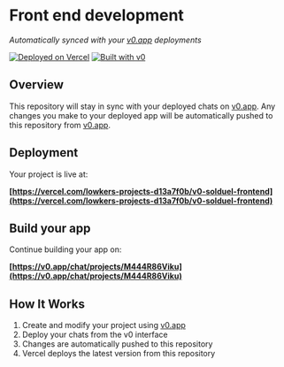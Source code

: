 # Front end development

*Automatically synced with your [v0.app](https://v0.app) deployments*

[![Deployed on Vercel](https://img.shields.io/badge/Deployed%20on-Vercel-black?style=for-the-badge&logo=vercel)](https://vercel.com/lowkers-projects-d13a7f0b/v0-solduel-frontend)
[![Built with v0](https://img.shields.io/badge/Built%20with-v0.app-black?style=for-the-badge)](https://v0.app/chat/projects/M444R86Viku)

## Overview

This repository will stay in sync with your deployed chats on [v0.app](https://v0.app).
Any changes you make to your deployed app will be automatically pushed to this repository from [v0.app](https://v0.app).

## Deployment

Your project is live at:

**[https://vercel.com/lowkers-projects-d13a7f0b/v0-solduel-frontend](https://vercel.com/lowkers-projects-d13a7f0b/v0-solduel-frontend)**

## Build your app

Continue building your app on:

**[https://v0.app/chat/projects/M444R86Viku](https://v0.app/chat/projects/M444R86Viku)**

## How It Works

1. Create and modify your project using [v0.app](https://v0.app)
2. Deploy your chats from the v0 interface
3. Changes are automatically pushed to this repository
4. Vercel deploys the latest version from this repository